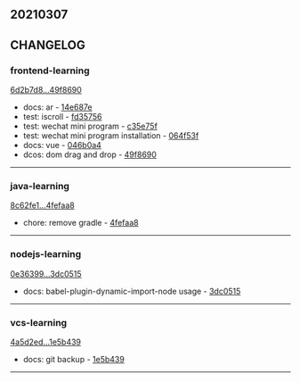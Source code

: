 ## 20210307

## CHANGELOG

### frontend-learning

[6d2b7d8...49f8690](https://github.com/zhbhun/frontend-learning/compare/6d2b7d8...49f8690)

* docs: ar - [14e687e](https://github.com/zhbhun/frontend-learning/commit/14e687eeb12309e0e31fcd563c7fc2ea383ffe09)
* test: iscroll - [fd35756](https://github.com/zhbhun/frontend-learning/commit/fd35756c3425581429794292e08887ee3f8b3b87)
* test: wechat mini program - [c35e75f](https://github.com/zhbhun/frontend-learning/commit/c35e75f54febe51c8caf171409f68c19f636e24c)
* test: wechat mini program installation - [064f53f](https://github.com/zhbhun/frontend-learning/commit/064f53f1acfd0805c336f0d1dd79f1fa24a881ae)
* docs: vue - [046b0a4](https://github.com/zhbhun/frontend-learning/commit/046b0a4c5c14469d4ae9c32769de6c6fc5a01f17)
* dcos: dom drag and drop - [49f8690](https://github.com/zhbhun/frontend-learning/commit/49f869033aede15744a289c2534ed6cfa6b73c75)

---

### java-learning

[8c62fe1...4fefaa8](https://github.com/zhbhun/java-learning/compare/8c62fe1...4fefaa8)

* chore: remove gradle - [4fefaa8](https://github.com/zhbhun/java-learning/commit/4fefaa86b0dd9f411f6a9810c4953cdc57e7fb0b)

---

### nodejs-learning

[0e36399...3dc0515](https://github.com/zhbhun/nodejs-learning/compare/0e36399...3dc0515)

* docs: babel-plugin-dynamic-import-node usage - [3dc0515](https://github.com/zhbhun/nodejs-learning/commit/3dc0515065184e8f160226158d6567e0a3ec12e5)

---

### vcs-learning

[4a5d2ed...1e5b439](https://github.com/zhbhun/vcs-learning/compare/4a5d2ed...1e5b439)

* docs: git backup - [1e5b439](https://github.com/zhbhun/vcs-learning/commit/1e5b439d236928716703986a18cb9e50058aea10)

---


